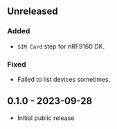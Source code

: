 ## Unreleased

### Added

-   `SIM Card` step for nRF9160 DK.

### Fixed

-   Failed to list devices sometimes.

## 0.1.0 - 2023-09-28

-   Initial public release
